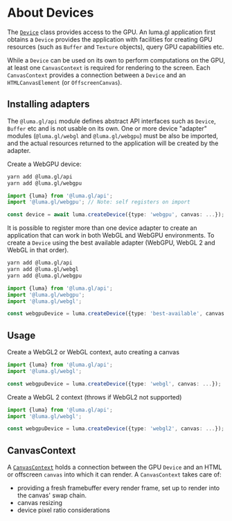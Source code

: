 # About Devices

The [`Device`](../api-reference/api/device) class provides access to the GPU. 
An luma.gl application first obtains a `Device` provides the 
application with facilities for creating GPU resources 
(such as `Buffer` and `Texture` objects), query GPU capabilities etc.

While a `Device` can be used on its own to perform computations on the GPU,
at least one `CanvasContext` is required for rendering to the screen.
Each `CanvasContext` provides a connection between a `Device` and an `HTMLCanvasElement` (or `OffscreenCanvas`).

## Installing adapters

The `@luma.gl/api` module defines abstract API interfaces such as `Device`, `Buffer` etc and is not usable on its own. 
One or more device "adapter" modules (`@luma.gl/webgl` and `@luma.gl/webgpu`) must be also be imported, 
and the actual resources returned to the application will be created by the adapter.

Create a WebGPU device:

```sh
yarn add @luma.gl/api
yarn add @luma.gl/webgpu
```

```typescript
import {luma} from '@luma.gl/api';
import '@luma.gl/webgpu'; // Note: self registers on import

const device = await luma.createDevice({type: 'webgpu', canvas: ...});
```

It is possible to register more than one device adapter to create an application
that can work in both WebGL and WebGPU environments. To create a `Device` using 
the best available adapter (WebGPU, WebGL 2 and WebGL in that order).

```sh
yarn add @luma.gl/api
yarn add @luma.gl/webgl
yarn add @luma.gl/webgpu
```

```typescript
import {luma} from '@luma.gl/api';
import '@luma.gl/webgpu';
import '@luma.gl/webgl';

const webgpuDevice = luma.createDevice({type: 'best-available', canvas: ...});
```

## Usage

Create a WebGL2 or WebGL context, auto creating a canvas

```typescript
import {luma} from '@luma.gl/api';
import '@luma.gl/webgl';

const webgpuDevice = luma.createDevice({type: 'webgl', canvas: ...});
```

Create a WebGL 2 context (throws if WebGL2 not supported)

```typescript
import {luma} from '@luma.gl/api';
import '@luma.gl/webgl';

const webgpuDevice = luma.createDevice({type: 'webgl2', canvas: ...});
```

## CanvasContext

A [`CanvasContext`](../api-reference/api/canvas-context) holds a connection between 
the GPU `Device` and an HTML or offscreen `canvas` into which it can render.
A `CanvasContext` takes care of:
- providing a fresh framebuffer every render frame, set up to render into the canvas' swap chain.
- canvas resizing
- device pixel ratio considerations
